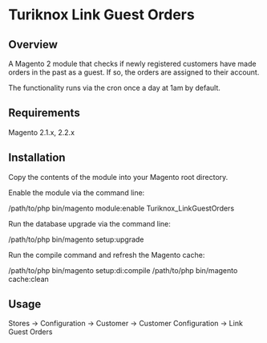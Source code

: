 # Turiknox Link Guest Orders
## Overview

A Magento 2 module that checks if newly registered customers have made orders in the past as a guest. If so, the orders are assigned to their account.

The functionality runs via the cron once a day at 1am by default.


## Requirements

Magento 2.1.x, 2.2.x

## Installation

Copy the contents of the module into your Magento root directory.

Enable the module via the command line:

/path/to/php bin/magento module:enable Turiknox_LinkGuestOrders

Run the database upgrade via the command line:

/path/to/php bin/magento setup:upgrade

Run the compile command and refresh the Magento cache:

/path/to/php bin/magento setup:di:compile
/path/to/php bin/magento cache:clean

## Usage

Stores -> Configuration -> Customer -> Customer Configuration -> Link Guest Orders
